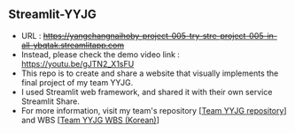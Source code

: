 ## Streamlit-YYJG

- URL : ~~https://yangchangnaihoby-project-005-try-stre-project-005-in-all-ybqtak.streamlitapp.com~~
- Instead, please check the demo video link : https://youtu.be/gJTN2_X1sFU
- This repo is to create and share a website that visually implements the final project of my team YYJG.
- I used Streamlit web framework, and shared it with their own service Streamlit Share.
- For more information, visit my team's repository [[Team YYJG repository](https://github.com/Team-YYJG/Team-YYJG)] and WBS [[Team YYJG WBS (Korean)](https://docs.google.com/spreadsheets/d/12GQ9VEX7DxRUBWMm0SNXmG4ZrZy0_ye-cy7Ktq7Y-Qo/edit#gid=785598881)]
